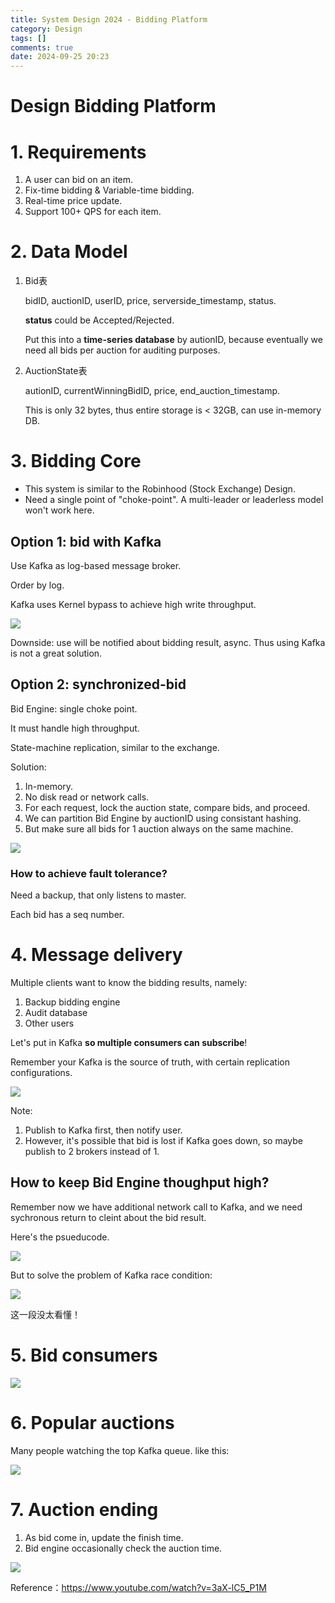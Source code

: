 ```yaml
---
title: System Design 2024 - Bidding Platform
category: Design
tags: []
comments: true
date: 2024-09-25 20:23
---
```



# Design Bidding Platform

# 1. Requirements

1. A user can bid on an item.
1. Fix-time bidding & Variable-time bidding.
1. Real-time price update.
1. Support 100+ QPS for each item.  

# 2. Data Model

1. Bid表

   bidID, auctionID, userID, price, serverside_timestamp, status. 

   __status__ could be Accepted/Rejected. 

   Put this into a __time-series database__ by autionID, because eventually we need all bids per auction for auditing purposes. 

1. AuctionState表

   autionID, currentWinningBidID, price, end_auction_timestamp.

   This is only 32 bytes, thus entire storage is < 32GB, can use in-memory DB. 

# 3. Bidding Core

* This system is similar to the Robinhood (Stock Exchange) Design. 
* Need a single point of "choke-point". A multi-leader or leaderless model won't work here. 

## Option 1: bid with Kafka

Use Kafka as log-based message broker. 

Order by log. 

Kafka uses Kernel bypass to achieve high write throughput. 

![](/images/system-design-bidding-platform-1.jpg)

Downside: use will be notified about bidding result, async. Thus using Kafka is not a great solution. 

## Option 2: synchronized-bid

Bid Engine: single choke point. 

It must handle high throughput. 

State-machine replication, similar to the exchange. 



Solution: 

1. In-memory.
2. No disk read or network calls. 
3. For each request, lock the auction state, compare bids, and proceed. 
4. We can partition Bid Engine by auctionID using consistant hashing. 
5. But make sure all bids for 1 auction always on the same machine. 

![](/images/system-design-bidding-platform-2.jpg)

### How to achieve fault tolerance?

Need a backup, that only listens to master. 

Each bid has a seq number. 

# 4. Message delivery

Multiple clients want to know the bidding results, namely: 

1. Backup bidding engine
2. Audit database
3. Other users

Let's put in Kafka __so multiple consumers can subscribe__! 

Remember your Kafka is the source of truth, with certain replication configurations. 

![](/images/system-design-bidding-platform-3.jpg)

Note: 

1. Publish to Kafka first, then notify user. 
2. However, it's possible that bid is lost if Kafka goes down, so maybe publish to 2 brokers instead of 1. 

## How to keep Bid Engine thoughput high?

Remember now we have additional network call to Kafka, and we need sychronous return to cleint about the bid result. 

Here's the psueducode. 

![](/images/system-design-bidding-platform-4.jpg)

But to solve the problem of Kafka race condition: 

![](/images/system-design-bidding-platform-5.jpg)

这一段没太看懂！



# 5. Bid consumers

![](/images/system-design-bidding-platform-6.jpg)



# 6. Popular auctions

Many people watching the top Kafka queue. like this:

![](/images/system-design-bidding-platform-7.jpg)



# 7. Auction ending

1. As bid come in, update the finish time. 
2. Bid engine occasionally check the auction time. 

![](/images/system-design-bidding-platform-8.jpg)



Reference：https://www.youtube.com/watch?v=3aX-lC5_P1M